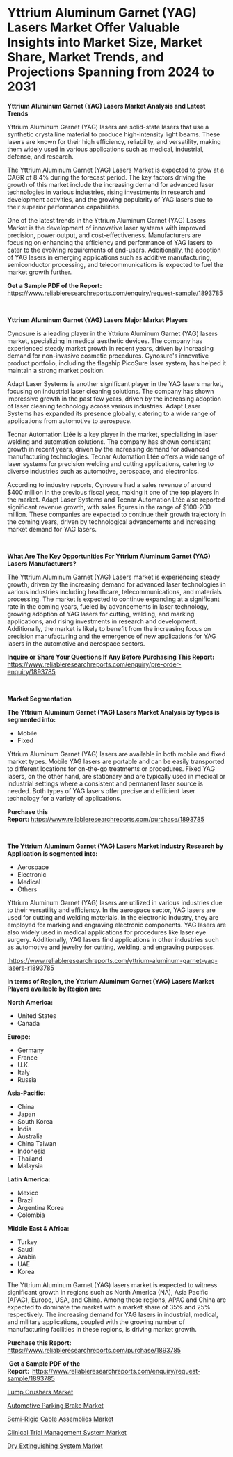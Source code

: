 <p><h1>Yttrium Aluminum Garnet (YAG) Lasers Market Offer Valuable Insights into Market Size, Market Share, Market Trends, and Projections Spanning from 2024 to 2031</h1></p><p><strong>Yttrium Aluminum Garnet (YAG) Lasers Market Analysis and Latest Trends</strong></p>
<p><p>Yttrium Aluminum Garnet (YAG) lasers are solid-state lasers that use a synthetic crystalline material to produce high-intensity light beams. These lasers are known for their high efficiency, reliability, and versatility, making them widely used in various applications such as medical, industrial, defense, and research.</p><p>The Yttrium Aluminum Garnet (YAG) Lasers Market is expected to grow at a CAGR of 8.4% during the forecast period. The key factors driving the growth of this market include the increasing demand for advanced laser technologies in various industries, rising investments in research and development activities, and the growing popularity of YAG lasers due to their superior performance capabilities.</p><p>One of the latest trends in the Yttrium Aluminum Garnet (YAG) Lasers Market is the development of innovative laser systems with improved precision, power output, and cost-effectiveness. Manufacturers are focusing on enhancing the efficiency and performance of YAG lasers to cater to the evolving requirements of end-users. Additionally, the adoption of YAG lasers in emerging applications such as additive manufacturing, semiconductor processing, and telecommunications is expected to fuel the market growth further.</p></p>
<p><strong>Get a Sample PDF of the Report:&nbsp;</strong> <a href="https://www.reliableresearchreports.com/enquiry/request-sample/1893785">https://www.reliableresearchreports.com/enquiry/request-sample/1893785</a></p>
<p>&nbsp;</p>
<p><strong>Yttrium Aluminum Garnet (YAG) Lasers Major Market Players</strong></p>
<p><p>Cynosure is a leading player in the Yttrium Aluminum Garnet (YAG) lasers market, specializing in medical aesthetic devices. The company has experienced steady market growth in recent years, driven by increasing demand for non-invasive cosmetic procedures. Cynosure's innovative product portfolio, including the flagship PicoSure laser system, has helped it maintain a strong market position. </p><p>Adapt Laser Systems is another significant player in the YAG lasers market, focusing on industrial laser cleaning solutions. The company has shown impressive growth in the past few years, driven by the increasing adoption of laser cleaning technology across various industries. Adapt Laser Systems has expanded its presence globally, catering to a wide range of applications from automotive to aerospace.</p><p>Tecnar Automation Ltée is a key player in the market, specializing in laser welding and automation solutions. The company has shown consistent growth in recent years, driven by the increasing demand for advanced manufacturing technologies. Tecnar Automation Ltée offers a wide range of laser systems for precision welding and cutting applications, catering to diverse industries such as automotive, aerospace, and electronics.</p><p>According to industry reports, Cynosure had a sales revenue of around $400 million in the previous fiscal year, making it one of the top players in the market. Adapt Laser Systems and Tecnar Automation Ltée also reported significant revenue growth, with sales figures in the range of $100-200 million. These companies are expected to continue their growth trajectory in the coming years, driven by technological advancements and increasing market demand for YAG lasers.</p></p>
<p>&nbsp;</p>
<p><strong>What Are The Key Opportunities For Yttrium Aluminum Garnet (YAG) Lasers Manufacturers?</strong></p>
<p><p>The Yttrium Aluminum Garnet (YAG) Lasers market is experiencing steady growth, driven by the increasing demand for advanced laser technologies in various industries including healthcare, telecommunications, and materials processing. The market is expected to continue expanding at a significant rate in the coming years, fueled by advancements in laser technology, growing adoption of YAG lasers for cutting, welding, and marking applications, and rising investments in research and development. Additionally, the market is likely to benefit from the increasing focus on precision manufacturing and the emergence of new applications for YAG lasers in the automotive and aerospace sectors.</p></p>
<p><strong>Inquire or Share Your Questions If Any Before Purchasing This Report:</strong> <a href="https://www.reliableresearchreports.com/enquiry/pre-order-enquiry/1893785">https://www.reliableresearchreports.com/enquiry/pre-order-enquiry/1893785</a></p>
<p>&nbsp;</p>
<p><strong>Market Segmentation</strong></p>
<p><strong>The Yttrium Aluminum Garnet (YAG) Lasers Market Analysis by types is segmented into:</strong></p>
<p><ul><li>Mobile</li><li>Fixed</li></ul></p>
<p><p>Yttrium Aluminum Garnet (YAG) lasers are available in both mobile and fixed market types. Mobile YAG lasers are portable and can be easily transported to different locations for on-the-go treatments or procedures. Fixed YAG lasers, on the other hand, are stationary and are typically used in medical or industrial settings where a consistent and permanent laser source is needed. Both types of YAG lasers offer precise and efficient laser technology for a variety of applications.</p></p>
<p><strong>Purchase this Report:&nbsp;</strong><a href="https://www.reliableresearchreports.com/purchase/1893785">https://www.reliableresearchreports.com/purchase/1893785</a></p>
<p>&nbsp;</p>
<p><strong>The Yttrium Aluminum Garnet (YAG) Lasers Market Industry Research by Application is segmented into:</strong></p>
<p><ul><li>Aerospace</li><li>Electronic</li><li>Medical</li><li>Others</li></ul></p>
<p><p>Yttrium Aluminum Garnet (YAG) lasers are utilized in various industries due to their versatility and efficiency. In the aerospace sector, YAG lasers are used for cutting and welding materials. In the electronic industry, they are employed for marking and engraving electronic components. YAG lasers are also widely used in medical applications for procedures like laser eye surgery. Additionally, YAG lasers find applications in other industries such as automotive and jewelry for cutting, welding, and engraving purposes.</p></p>
<p><a href="https://www.reliableresearchreports.com/yttrium-aluminum-garnet-yag-lasers-r1893785">&nbsp;https://www.reliableresearchreports.com/yttrium-aluminum-garnet-yag-lasers-r1893785</a></p>
<p><strong>In terms of Region, the Yttrium Aluminum Garnet (YAG) Lasers Market Players available by Region are:</strong></p>
<p>
    <p> <strong> North America: </strong>
        <ul>
            <li>United States</li>
            <li>Canada</li>
        </ul>
        </p> 
    <p> <strong> Europe: </strong>
        <ul>
            <li>Germany</li>
            <li>France</li>
            <li>U.K.</li>
            <li>Italy</li>
            <li>Russia</li>
        </ul>
        </p> 
    <p> <strong> Asia-Pacific: </strong>
        <ul>
            <li>China</li>
            <li>Japan</li>
            <li>South Korea</li>
            <li>India</li>
            <li>Australia</li>
            <li>China Taiwan</li>
            <li>Indonesia</li>
            <li>Thailand</li>
            <li>Malaysia</li>
        </ul>
        </p> 
    <p> <strong> Latin America: </strong>
        <ul>
            <li>Mexico</li>
            <li>Brazil</li>
            <li>Argentina Korea</li>
            <li>Colombia</li>
        </ul>
        </p> 
    <p> <strong> Middle East & Africa: </strong>
        <ul>
            <li>Turkey</li>
            <li>Saudi</li>
            <li>Arabia</li>
            <li>UAE</li>
            <li>Korea</li>
        </ul>
    </p>
    </p>
<p><p>The Yttrium Aluminum Garnet (YAG) lasers market is expected to witness significant growth in regions such as North America (NA), Asia Pacific (APAC), Europe, USA, and China. Among these regions, APAC and China are expected to dominate the market with a market share of 35% and 25% respectively. The increasing demand for YAG lasers in industrial, medical, and military applications, coupled with the growing number of manufacturing facilities in these regions, is driving market growth.</p></p>
<p><strong>Purchase this Report: </strong><a href="https://www.reliableresearchreports.com/purchase/1893785">https://www.reliableresearchreports.com/purchase/1893785</a></p>
<p>&nbsp;<strong>Get a Sample PDF of the Report:&nbsp;&nbsp;</strong><a href="https://www.reliableresearchreports.com/enquiry/request-sample/1893785">https://www.reliableresearchreports.com/enquiry/request-sample/1893785</a></p>
<p><strong></strong></p>
<p><p><a href="https://www.linkedin.com/pulse/global-lump-crushers-market-focus-application-end-use-industry-qvpzf?trackingId=OueQX1ulT32Sxg5OAiG2cA%3D%3D">Lump Crushers Market</a></p><p><a href="https://www.linkedin.com/pulse/automotive-parking-brake-industry-analysis-report-its-ct02e?trackingId=Lx50Qgp6Rxecy3Cue5ZnFg%3D%3D">Automotive Parking Brake Market</a></p><p><a href="https://github.com/seamusocallaghan/Market-Research-Report-List-1/blob/main/semi-rigid-cable-assemblies-market.md">Semi-Rigid Cable Assemblies Market</a></p><p><a href="https://issuu.com/reportprime-2/docs/clinical-trial-management-system-market-size-2030.">Clinical Trial Management System Market</a></p><p><a href="https://github.com/graysonwolfe1913/Market-Research-Report-List-1/blob/main/dry-extinguishing-system-market.md">Dry Extinguishing System Market</a></p></p>